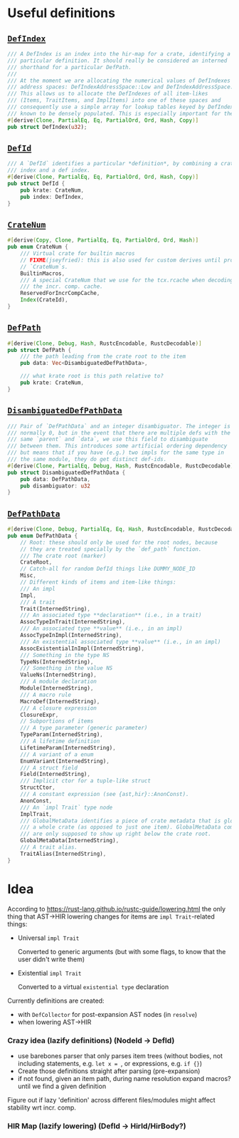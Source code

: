 # Useful definitions

## [`DefIndex`](src/librustc/hir/def_id.rs)

```rust
/// A DefIndex is an index into the hir-map for a crate, identifying a
/// particular definition. It should really be considered an interned
/// shorthand for a particular DefPath.
///
/// At the moment we are allocating the numerical values of DefIndexes from two
/// address spaces: DefIndexAddressSpace::Low and DefIndexAddressSpace::High.
/// This allows us to allocate the DefIndexes of all item-likes
/// (Items, TraitItems, and ImplItems) into one of these spaces and
/// consequently use a simple array for lookup tables keyed by DefIndex and
/// known to be densely populated. This is especially important for the HIR map.
#[derive(Clone, PartialEq, Eq, PartialOrd, Ord, Hash, Copy)]
pub struct DefIndex(u32);
```

## [`DefId`](src/librustc/hir/def_id.rs)

```rust
/// A `DefId` identifies a particular *definition*, by combining a crate
/// index and a def index.
#[derive(Clone, PartialEq, Eq, PartialOrd, Ord, Hash, Copy)]
pub struct DefId {
    pub krate: CrateNum,
    pub index: DefIndex,
}
```

## [`CrateNum`](src/librustc/hir/def_id.rs)

```rust
#[derive(Copy, Clone, PartialEq, Eq, PartialOrd, Ord, Hash)]
pub enum CrateNum {
    /// Virtual crate for builtin macros
    // FIXME(jseyfried): this is also used for custom derives until proc-macro crates get
    // `CrateNum`s.
    BuiltinMacros,
    /// A special CrateNum that we use for the tcx.rcache when decoding from
    /// the incr. comp. cache.
    ReservedForIncrCompCache,
    Index(CrateId),
}
```

## [`DefPath`](src/librustc/hir/map/definitions.rs)

```rust
#[derive(Clone, Debug, Hash, RustcEncodable, RustcDecodable)]
pub struct DefPath {
    /// the path leading from the crate root to the item
    pub data: Vec<DisambiguatedDefPathData>,

    /// what krate root is this path relative to?
    pub krate: CrateNum,
}
```

## [`DisambiguatedDefPathData`](src/librustc/hir/map/definitions.rs)
```rust
/// Pair of `DefPathData` and an integer disambiguator. The integer is
/// normally 0, but in the event that there are multiple defs with the
/// same `parent` and `data`, we use this field to disambiguate
/// between them. This introduces some artificial ordering dependency
/// but means that if you have (e.g.) two impls for the same type in
/// the same module, they do get distinct def-ids.
#[derive(Clone, PartialEq, Debug, Hash, RustcEncodable, RustcDecodable)]
pub struct DisambiguatedDefPathData {
    pub data: DefPathData,
    pub disambiguator: u32
}
```

## [`DefPathData`](src/librustc/hir/map/definitions.rs)
```rust
#[derive(Clone, Debug, PartialEq, Eq, Hash, RustcEncodable, RustcDecodable)]
pub enum DefPathData {
    // Root: these should only be used for the root nodes, because
    // they are treated specially by the `def_path` function.
    /// The crate root (marker)
    CrateRoot,
    // Catch-all for random DefId things like DUMMY_NODE_ID
    Misc,
    // Different kinds of items and item-like things:
    /// An impl
    Impl,
    /// A trait
    Trait(InternedString),
    /// An associated type **declaration** (i.e., in a trait)
    AssocTypeInTrait(InternedString),
    /// An associated type **value** (i.e., in an impl)
    AssocTypeInImpl(InternedString),
    /// An existential associated type **value** (i.e., in an impl)
    AssocExistentialInImpl(InternedString),
    /// Something in the type NS
    TypeNs(InternedString),
    /// Something in the value NS
    ValueNs(InternedString),
    /// A module declaration
    Module(InternedString),
    /// A macro rule
    MacroDef(InternedString),
    /// A closure expression
    ClosureExpr,
    // Subportions of items
    /// A type parameter (generic parameter)
    TypeParam(InternedString),
    /// A lifetime definition
    LifetimeParam(InternedString),
    /// A variant of a enum
    EnumVariant(InternedString),
    /// A struct field
    Field(InternedString),
    /// Implicit ctor for a tuple-like struct
    StructCtor,
    /// A constant expression (see {ast,hir}::AnonConst).
    AnonConst,
    /// An `impl Trait` type node
    ImplTrait,
    /// GlobalMetaData identifies a piece of crate metadata that is global to
    /// a whole crate (as opposed to just one item). GlobalMetaData components
    /// are only supposed to show up right below the crate root.
    GlobalMetaData(InternedString),
    /// A trait alias.
    TraitAlias(InternedString),
}
```

# Idea

According to
https://rust-lang.github.io/rustc-guide/lowering.html
the only thing that AST->HIR lowering changes for items are `impl Trait`-related
things:
* Universal `impl Trait`

    Converted to generic arguments (but with some flags, to know that the user didn't write them)

* Existential `impl Trait`

    Converted to a virtual `existential type` declaration

Currently definitions are created:
- with `DefCollector` for post-expansion AST nodes (in `resolve`)
- when lowering AST->HIR

### Crazy idea (lazify definitions) (NodeId -> DefId)
- use barebones parser that only parses item trees (without bodies, not including statements, e.g. `let x = `, or expressions, e.g. `if {}`)
- Create those definitions straight after parsing (pre-expansion)
- if not found, given an item path, during name resolution expand macros? until
we find a given definition

Figure out if lazy 'definition' across different files/modules might affect stability wrt incr. comp.

### HIR Map (lazify lowering) (DefId -> HirId/HirBody?)
